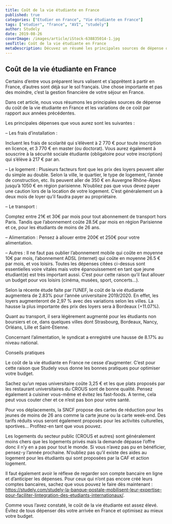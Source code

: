```yaml
---
title: Coût de la vie étudiante en France
published: true
categories: ["Etudier en France", "Vie étudiante en France"]
tags: ["etudier", "france", "AVI", "studely"]
author: Studely
date: 2019-08-26
coverImage: /images/article/iStock-638835014-1.jpg
seoTitle: Coût de la vie étudiante en France
metaDescription: Décuvez un résumé les principales sources de dépense du coût de la vie étudiante en France en 2019 et les variations de ce coût par rapport aux années précédentes..
---
```


## Coût de la vie étudiante en France

Certains d’entre vous préparent leurs valisent et s’apprêtent à partir en France, d’autres sont déjà sur le sol français. Une chose importante et pas des moindre, c’est la gestion financière de votre séjour en France.

Dans cet article, nous vous résumons les principales sources de dépense du coût de la vie étudiante en France et les variations de ce coût par rapport aux années précédentes.

Les principales dépenses que vous aurez sont les suivantes :

– Les frais d’installation :

Incluent les frais de scolarité qui s’élèvent à 2 770 € pour toute inscription en licence, et 3 770 € en master (ou doctorat). Vous aurez également à souscrire à la sécurité sociale étudiante (obligatoire pour votre inscription) qui s’élève à 217 € par an.

– Le logement :
Plusieurs facteurs font que les prix des loyers peuvent aller du simple au double. Selon la ville, le quartier, le type de logement, l’année de construction, etc. Ils peuvent aller de 350 € en Auvergne Rhône-Alpes jusqu’à 1050 € en région parisienne. N’oubliez pas que vous devez payer une caution lors de la location de votre logement. C’est généralement un à deux mois de loyer qu’il faudra payer au propriétaire.

– Le transport :

Comptez entre 21€ et 30€ par mois pour tout abonnement de transport hors Paris. Tandis que l’abonnement coûte 28.5€ par mois en région Parisienne et ce, pour les étudiants de moins de 26 ans.

– Alimentation :
Pensez à allouer entre 200€ et 250€ pour votre alimentation.

– Autres :
Il ne faut pas oublier l’abonnement mobile qui coûte en moyenne 10€ par mois, l’abonnement ADSL (internet) qui coûte en moyenne 26.5 € par mois, et vos loisirs. Toutes les dépenses citées ci-dessus sont essentielles voire vitales mais votre épanouissement en tant que jeune étudiant(e) est très important aussi. C’est pour cette raison qu’il faut allouer un budget pour vos loisirs (cinéma, musées, sport, concerts…).

Selon la récente étude faite par l’UNEF, le coût de la vie étudiante augmentera de 2.83% pour l’année universitaire 2019/2020. En effet, les loyers augmenteront de 2,97 % avec des variations selon les villes. La hausse la plus importante des prix des loyers sera à Bordeaux (+11.07%).

Quant au transport, il sera légèrement augmenté pour les étudiants non boursiers et ce, dans quelques villes dont Strasbourg, Bordeaux, Nancy, Orléans, Lille et Saint-Etienne.

Concernant l’alimentation, le syndicat a enregistré une hausse de 8.17% au niveau national.

Conseils pratiques

Le coût de la vie étudiante en France ne cesse d’augmenter. C’est pour cette raison que Studely vous donne les bonnes pratiques pour optimiser votre budget.

Sachez qu’un repas universitaire coûte 3,25 € et les que plats proposés par les restaurant universitaires du CROUS sont de bonne qualité. Pensez également à cuisiner vous-même et évitez les fast-foods. A terme, cela peut vous couter cher et ce n’est pas bon pour votre santé.

Pour vos déplacements, la SNCF propose des cartes de réduction pour les jeunes de moins de 26 ans comme la carte jeune ou la carte week-end. Des tarifs réduits vous seront également proposés pour les activités culturelles, sportives… Profitez-en tant que vous pouvez.

Les logements du secteur public (CROUS et autres) sont généralement moins chers que les logements privés mais la demande dépasse l’offre donc il n’y en a pas pour tout le monde. Si vous n’avez pas pu en bénéficier, pensez-y l’année prochaine. N’oubliez pas qu’il existe des aides au logement pour les étudiants qui sont proposées par la CAF et action logement.

Il faut également avoir le réflexe de regarder son compte bancaire en ligne et d’anticiper les dépenses. Pour ceux qui n’ont pas encore créé leurs comptes bancaires, sachez que vous pouvez le faire dès maintenant : https://studely.com/studely-la-banque-postale-mobilisent-leur-expertise-pour-faciliter-lintegration-des-etudiants-internationaux/.

Comme vous l’avez constaté, le coût de la vie étudiante est assez élevé. Évitez de tous dépenser dès votre arrivée en France et optimisez au mieux votre budget.
